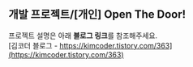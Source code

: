 ## 개발 프로젝트/[개인] Open The Door!
프로젝트 설명은 아래 **블로그 링크**를 참조해주세요.  
[김코더 블로그 - https://kimcoder.tistory.com/363](https://kimcoder.tistory.com/363)
